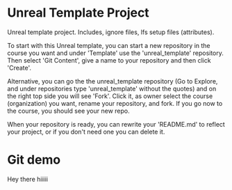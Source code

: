 # Unreal Template Project

Unreal template project. Includes, ignore files, lfs setup files (attributes). 

To start with this Unreal template, you can start a new repository in the course you want and under 'Template' use the 'unreal_template' repository. Then select 'Git Content', give a name to your repository and then click 'Create'. 

Alternative, you can go the the unreal_template repository (Go to Explore, and under repositories type 'unreal_template' without the quotes) and on the right top side you will see 'Fork'. Click it, as owner select the course (organization) you want, rename your repository, and fork. If you go now to the course, you should see your new repo.

When your repository is ready, you can rewrite your 'README.md' to reflect your project, or if you don't need one you can delete it. 

# Git demo
Hey there
hiiiii